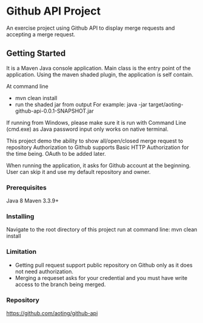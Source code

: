 # Github API Project

An exercise project using Github API to display merge requests and accepting a merge request.

## Getting Started

It is a Maven Java console application. Main class is the entry point of the application.
Using the maven shaded plugin, the application is self contain.

At command line
 - mvn clean install
 - run the shaded jar from output
    For example: java -jar target/aoting-github-api-0.0.1-SNAPSHOT.jar
    
If running from Windows, please make sure it is run with Command Line (cmd.exe) as Java password input only works on native terminal.

This project demo the ability to show all/open/closed merge request to repository
Authorization to Github supports Basic HTTP Authorization for the time being. OAuth to be added later.

When running the application, it asks for Github account at the beginning. User can skip it and use my default repository and owner.

### Prerequisites

Java 8
Maven 3.3.9+

### Installing
Navigate to the root directory of this project
run at command line: mvn clean install

### Limitation
- Getting pull request support public repository on Github only as it does not need authorization.
- Merging a requeset asks for your credential and you must have write access to the branch being merged.

### Repository
https://github.com/aoting/github-api
